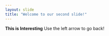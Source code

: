 ```yaml
---
layout: slide
title: "Welcome to our second slide!"
---
```

**This is Interesting**
Use the left arrow to go back!
